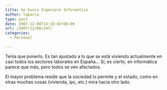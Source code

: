 ```yaml
---
title: Se busca Ingeniero Informatico
author: laparca
type: post
date: 2007-12-08T14:10:02+00:00
url: /2007/12/08/247/
categories:
  - Personal

---
```

<p align="center">
</p>

Tenía que ponerlo. Es tan ajustado a lo que se está viviendo actualmente en casi todos los sectores laborales en España&#8230; Sí, es cierto, en informática parece que más, pero todos se ven afectados.

El mayor problema reside que la sociedad lo permite y el estado, como en otras muchas cosas (vivienda, ipc, etc.) mira hacia otro lado.